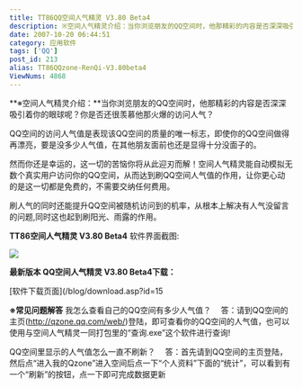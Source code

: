 ```yaml
---
title: TT86QQ空间人气精灵 V3.80 Beta4
description: ※空间人气精灵介绍：当你浏览朋友的QQ空间时，他那精彩的内容是否深深吸引着你的眼球呢？你是否还很羡慕他那火爆的访问人气？QQ空间的访问人气值是表现该QQ空间的质量的唯一标志，即使你的QQ空间做得再漂亮，要是没多少人气值，在其他朋友面前也还是显得十分没面子的。然而你还是幸运的，这一切的苦恼你将从此迎刃而解！空间人气精灵能自动模拟无数个真实用户访问你的QQ空间，从而达到刷QQ空间人气值的作用，让你更心动的是这一切都是免费的，不需要交纳任何费用。刷人气的同时还能提升QQ空间被随机访问到的机率，从根本上解决有人气没留言的问题,同时这也起到刷阳光、雨露的作用。
date: 2007-10-20 06:44:51
category: 应用软件
tags: ['QQ']
post_id: 213
alias: TT86QQzone-RenQi-V3.80beta4
ViewNums: 4868
---
```


**※空间人气精灵介绍：**当你浏览朋友的QQ空间时，他那精彩的内容是否深深吸引着你的眼球呢？你是否还很羡慕他那火爆的访问人气？

QQ空间的访问人气值是表现该QQ空间的质量的唯一标志，即使你的QQ空间做得再漂亮，要是没多少人气值，在其他朋友面前也还是显得十分没面子的。

然而你还是幸运的，这一切的苦恼你将从此迎刃而解！空间人气精灵能自动模拟无数个真实用户访问你的QQ空间，从而达到刷QQ空间人气值的作用，让你更心动的是这一切都是免费的，不需要交纳任何费用。

刷人气的同时还能提升QQ空间被随机访问到的机率，从根本上解决有人气没留言的问题,同时这也起到刷阳光、雨露的作用。

**TT86空间人气精灵 V3.80 Beta4**
软件界面截图:

![](http://bbs.tt86.com/attachment/Type_gif/11_1_89f71d77107020f.gif)

**最新版本 QQ空间人气精灵 V3.80 Beta4下载：**

[软件下载页面](/blog/download.asp?id=15

**※常见问题解答**
我怎么查看自己的QQ空间有多少人气值？
　答：请到QQ空间的主页(<http://qzone.qq.com/web/>)登陆，即可查看你的QQ空间的人气值，也可以使用与空间人气精灵一同打包里的“查询.exe”这个软件进行查询!

QQ空间里显示的人气值怎么一直不刷新？
　答：首先请到QQ空间的主页登陆，然后点“进入我的Qzone”进入空间后点一下“个人资料”下面的“统计”，可以看到有一个“刷新”的按钮，点一下即可完成数据更新

